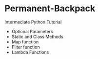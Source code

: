 # Permanent-Backpack
Intermediate Python Tutorial

- Optional Parameters
- Static and Class Methods
- Map function
- Filter function
- Lambda Functions